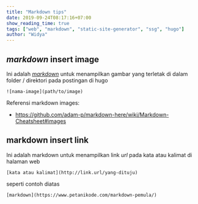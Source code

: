 ```yaml
---
title: "Markdown tips"
date: 2019-09-24T08:17:16+07:00
show_reading_time: true
tags: ["web", "markdown", "static-site-generator", "ssg", "hugo"]
author: "Widya"
---
```


## *markdown* insert image
Ini adalah [*markdown*](https://www.petanikode.com/markdown-pemula/) untuk menampilkan gambar yang terletak di dalam folder / direktori pada postingan di hugo
```
![nama-image](path/to/image)
```
Referensi markdown images:

* https://github.com/adam-p/markdown-here/wiki/Markdown-Cheatsheet#images

## markdown insert link
Ini adalah markdown untuk menampilkan link *url* pada kata atau kalimat di halaman web
```
[kata atau kalimat](http://link.url/yang-dituju)
```
seperti contoh diatas
```
[markdown](https://www.petanikode.com/markdown-pemula/)
```
